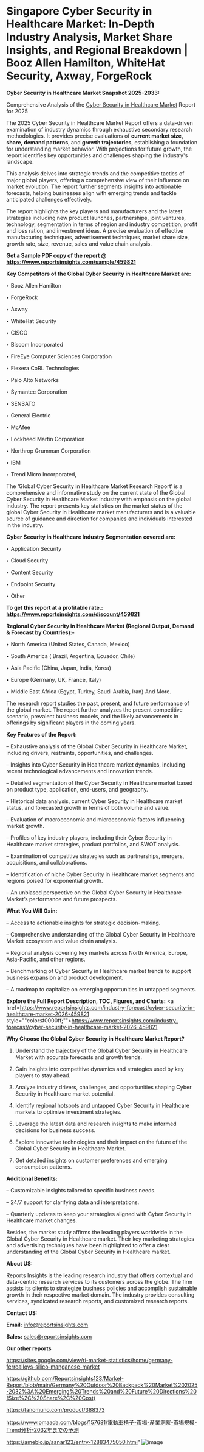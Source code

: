 # Singapore Cyber Security in Healthcare Market: In-Depth Industry Analysis, Market Share Insights, and Regional Breakdown | Booz Allen Hamilton, WhiteHat Security, Axway, ForgeRock

<strong>Cyber Security in Healthcare Market Snapshot 2025-2033:</strong>

Comprehensive Analysis of the <a href=https://www.reportsinsights.com/sample/459821>Cyber Security in Healthcare Market</a> Report for 2025

The 2025 Cyber Security in Healthcare Market Report offers a data-driven examination of industry dynamics through exhaustive secondary research methodologies. It provides precise evaluations of <strong>current market size, share, demand patterns</strong>, and <strong>growth trajectories</strong>, establishing a foundation for understanding market behavior. With projections for future growth, the report identifies key opportunities and challenges shaping the industry's landscape.

This analysis delves into strategic trends and the competitive tactics of major global players, offering a comprehensive view of their influence on market evolution. The report further segments insights into actionable forecasts, helping businesses align with emerging trends and tackle anticipated challenges effectively.

The report highlights the key players and manufacturers and the latest strategies including new product launches, partnerships, joint ventures, technology, segmentation in terms of region and industry competition, profit and loss ration, and investment ideas. A precise evaluation of effective manufacturing techniques, advertisement techniques, market share size, growth rate, size, revenue, sales and value chain analysis.

<strong>Get a Sample PDF copy of the report @ <a href=https://www.reportsinsights.com/sample/459821 style=color:#0000ff;>https://www.reportsinsights.com/sample/459821</a></strong>

<strong>Key Competitors of the Global Cyber Security in Healthcare Market are:</strong>

‣ Booz Allen Hamilton

‣ ForgeRock

‣ Axway

‣ WhiteHat Security

‣ CISCO

‣ Biscom Incorporated

‣ FireEye Computer Sciences Corporation

‣ Flexera CoRL Technologies

‣ Palo Alto Networks

‣ Symantec Corporation

‣ SENSATO

‣ General Electric

‣ McAfee

‣ Lockheed Martin Corporation

‣ Northrop Grumman Corporation

‣ IBM

‣ Trend Micro Incorporated,

The ‘Global Cyber Security in Healthcare Market Research Report’ is a comprehensive and informative study on the current state of the Global Cyber Security in Healthcare Market industry with emphasis on the global industry. The report presents key statistics on the market status of the global Cyber Security in Healthcare market manufacturers and is a valuable source of guidance and direction for companies and individuals interested in the industry.

<strong>Cyber Security in Healthcare Industry Segmentation covered are:</strong>

‣ Application Security

‣ Cloud Security

‣ Content Security

‣ Endpoint Security

‣ Other

<strong>To get this report at a profitable rate.: <a href=https://www.reportsinsights.com/discount/459821 style=color:#0000ff;>https://www.reportsinsights.com/discount/459821</a></strong>

<strong>Regional Cyber Security in Healthcare Market (Regional Output, Demand &amp; Forecast by Countries):-</strong>

• North America (United States, Canada, Mexico)

• South America ( Brazil, Argentina, Ecuador, Chile)

• Asia Pacific (China, Japan, India, Korea)

• Europe (Germany, UK, France, Italy)

• Middle East Africa (Egypt, Turkey, Saudi Arabia, Iran) And More.

The research report studies the past, present, and future performance of the global market. The report further analyzes the present competitive scenario, prevalent business models, and the likely advancements in offerings by significant players in the coming years.

<strong>Key Features of the Report:</strong>

– Exhaustive analysis of the Global Cyber Security in Healthcare Market, including drivers, restraints, opportunities, and challenges.

– Insights into Cyber Security in Healthcare market dynamics, including recent technological advancements and innovation trends.

– Detailed segmentation of the Cyber Security in Healthcare market based on product type, application, end-users, and geography.

– Historical data analysis, current Cyber Security in Healthcare market status, and forecasted growth in terms of both volume and value.

– Evaluation of macroeconomic and microeconomic factors influencing market growth.

– Profiles of key industry players, including their Cyber Security in Healthcare market strategies, product portfolios, and SWOT analysis.

– Examination of competitive strategies such as partnerships, mergers, acquisitions, and collaborations.

– Identification of niche Cyber Security in Healthcare market segments and regions poised for exponential growth.

– An unbiased perspective on the Global Cyber Security in Healthcare Market’s performance and future prospects.

<strong>What You Will Gain:</strong>

– Access to actionable insights for strategic decision-making.

– Comprehensive understanding of the Global Cyber Security in Healthcare Market ecosystem and value chain analysis.

– Regional analysis covering key markets across North America, Europe, Asia-Pacific, and other regions.

– Benchmarking of Cyber Security in Healthcare market trends to support business expansion and product development.

– A roadmap to capitalize on emerging opportunities in untapped segments.

<strong>Explore the Full Report Description, TOC, Figures, and Charts:</strong>
<a href=https://www.reportsinsights.com/industry-forecast/cyber-security-in-healthcare-market-2026-459821 style=""color:#0000ff;"">https://www.reportsinsights.com/industry-forecast/cyber-security-in-healthcare-market-2026-459821</a>

<strong>Why Choose the Global Cyber Security in Healthcare Market Report?</strong>

1. Understand the trajectory of the Global Cyber Security in Healthcare Market with accurate forecasts and growth trends.

2. Gain insights into competitive dynamics and strategies used by key players to stay ahead.

3. Analyze industry drivers, challenges, and opportunities shaping Cyber Security in Healthcare market potential.

4. Identify regional hotspots and untapped Cyber Security in Healthcare markets to optimize investment strategies.

5. Leverage the latest data and research insights to make informed decisions for business success.

6. Explore innovative technologies and their impact on the future of the Global Cyber Security in Healthcare Market.

7. Get detailed insights on customer preferences and emerging consumption patterns.

<strong>Additional Benefits:</strong>

– Customizable insights tailored to specific business needs.

– 24/7 support for clarifying data and interpretations.

– Quarterly updates to keep your strategies aligned with Cyber Security in Healthcare market changes.

Besides, the market study affirms the leading players worldwide in the Global Cyber Security in Healthcare market. Their key marketing strategies and advertising techniques have been highlighted to offer a clear understanding of the Global Cyber Security in Healthcare market.

<strong><strong>About US</strong>:</strong>

Reports Insights is the leading research industry that offers contextual and data-centric research services to its customers across the globe. The firm assists its clients to strategize business policies and accomplish sustainable growth in their respective market domain. The industry provides consulting services, syndicated research reports, and customized research reports.

<strong>Contact US:</strong>

<p class=><b>Email:</b> <a href=mailto:info@reportsinsights.com>info@reportsinsights.com</a></p>
<p class=><b>Sales:</b> <a href=mailto:sales@reportsinsights.com>sales@reportsinsights.com</a></p>

<strong>Our other reports</strong>

<a href=https://sites.google.com/view/ri-market-statistics/home/germany-ferroalloys-silico-manganese-market>https://sites.google.com/view/ri-market-statistics/home/germany-ferroalloys-silico-manganese-market</a>

<a href=https://github.com/Reportsinsights123/Market-Report/blob/main/Germany%20Outdoor%20Backpack%20Market%202025-2032%3A%20Emerging%20Trends%20and%20Future%20Directions%20(Size%2C%20Share%2C%20Cost)>https://github.com/Reportsinsights123/Market-Report/blob/main/Germany%20Outdoor%20Backpack%20Market%202025-2032%3A%20Emerging%20Trends%20and%20Future%20Directions%20(Size%2C%20Share%2C%20Cost)</a>

<a href=https://tanomuno.com/product/388373>https://tanomuno.com/product/388373</a>

<a href=https://www.omaada.com/blogs/157681/電動車椅子-市場-産業洞察-市場規模-Trend分析-2032年までの予測>https://www.omaada.com/blogs/157681/電動車椅子-市場-産業洞察-市場規模-Trend分析-2032年までの予測</a>

<a href=https://ameblo.jp/aanar123/entry-12883475050.html>https://ameblo.jp/aanar123/entry-12883475050.html</a>"
![image](https://github.com/user-attachments/assets/964aa4f6-4490-423b-ad05-e48e7322648a)
